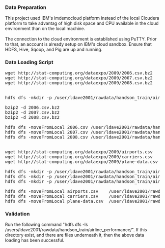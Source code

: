### Data Preparation
This project used IBM's imdemocloud platform instead of the local Cloudera platform to take advantag of high disk space and CPU available in the cloud environment than on the local machine.<br>
<br>
The connection to the cloud environment is established using PuTTY. Prior to that, an account is already setup on IBM's cloud sandbox. Ensure that HDFS, Hive, Sqoop, and Pig are up and running.

### Data Loading Script
<pre>
wget http://stat-computing.org/dataexpo/2009/2006.csv.bz2
wget http://stat-computing.org/dataexpo/2009/2007.csv.bz2
wget http://stat-computing.org/dataexpo/2009/2008.csv.bz2


hdfs dfs -mkdir -p /user/ldave2001/rawdata/handson_train/airline_performance/flights

bzip2 -d 2006.csv.bz2
bzip2 -d 2007.csv.bz2
bzip2 -d 2008.csv.bz2

hdfs dfs -moveFromLocal 2006.csv /user/ldave2001/rawdata/handson_train/airline_performance/flights
hdfs dfs -moveFromLocal 2007.csv /user/ldave2001/rawdata/handson_train/airline_performance/flights
hdfs dfs -moveFromLocal 2008.csv /user/ldave2001/rawdata/handson_train/airline_performance/flights


wget http://stat-computing.org/dataexpo/2009/airports.csv
wget http://stat-computing.org/dataexpo/2009/carriers.csv
wget http://stat-computing.org/dataexpo/2009/plane-data.csv

hdfs dfs -mkdir -p /user/ldave2001/rawdata/handson_train/airline_performance/airports
hdfs dfs -mkdir -p /user/ldave2001/rawdata/handson_train/airline_performance/carriers
hdfs dfs -mkdir -p /user/ldave2001/rawdata/handson_train/airline_performance/plane_data

hdfs dfs -moveFromLocal airports.csv    /user/ldave2001/rawdata/handson_train/airline_performance/airports
hdfs dfs -moveFromLocal carriers.csv    /user/ldave2001/rawdata/handson_train/airline_performance/carriers
hdfs dfs -moveFromLocal plane-data.csv  /user/ldave2001/rawdata/handson_train/airline_performance/plane_data
</pre>

### Validation
Run the following command "hdfs dfs -ls /users/ldave2001/rawdata/handson_train/airline_performance/". If this directory exist, and there are files underneath it, then the above data loading has been successful.
